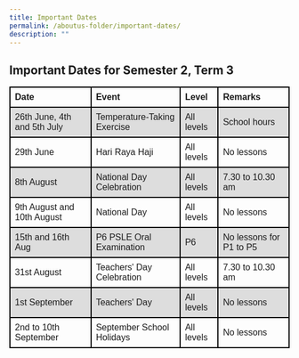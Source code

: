 ```yaml
---
title: Important Dates
permalink: /aboutus-folder/important-dates/
description: ""
---
```

<style> table { font-family: arial, sans-serif; border-collapse: collapse; width: 100%; } td, th { border: 2px solid black; text-align: left; padding: 8px; font-size: ; } tr:nth-child(even) { background-color: #dddddd; } </style> <h2>Important Dates for Semester 2, Term 3</h2> <table> <tbody> <tr> <th>Date</th> <th>Event</th> <th>Level</th> <th>Remarks</th> </tr> <tr> <td>26th June, 4th and 5th July</td> <td>Temperature-Taking Exercise</td> <td>All levels</td> <td>School hours</td> </tr> <tr> <td>29th June</td> <td>Hari Raya Haji</td> <td>All levels</td> <td>No lessons</td> </tr> <tr> <td>8th August</td> <td>National Day Celebration</td> <td>All levels</td> <td>7.30 to 10.30 am</td> </tr> <tr> <td>9th August and 10th August</td> <td>National Day</td> <td>All levels</td> <td>No lessons</td> </tr> <tr> <td>15th and 16th Aug</td> <td>P6 PSLE Oral Examination</td> <td>P6</td> <td>No lessons for P1 to P5</td> </tr> <tr> <td>31st August</td> <td>Teachers' Day Celebration</td> <td>All levels</td> <td>7.30 to 10.30 am</td> </tr> <tr> <td>1st September</td> <td>Teachers' Day</td> <td>All levels</td> <td>No lessons</td> </tr> <tr> <td>2nd to 10th September</td> <td>September School Holidays</td> <td>All levels</td> <td>No lessons</td> </tr> </tbody> </table>